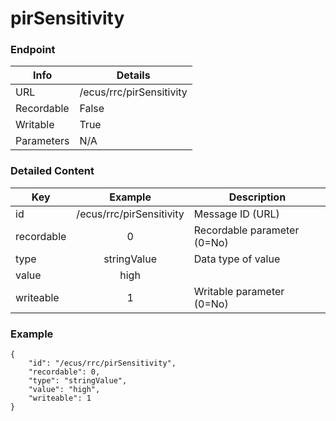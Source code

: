 # pirSensitivity



### Endpoint

| Info  | Details |
| ------------- | ------------- |
| URL   | /ecus/rrc/pirSensitivity   |
| Recordable   | False   |
| Writable   | True   |
| Parameters  | N/A |

### Detailed Content

|  Key  | Example | Description |
| ------------- | :------: | ------------------------------ |
|  id | /ecus/rrc/pirSensitivity | Message ID (URL) |
|  recordable | 0 | Recordable parameter (0=No) |
|  type | stringValue | Data type of value |
|  value | high |  |
|  writeable | 1 | Writable parameter (0=No) |



### Example
```
{
    "id": "/ecus/rrc/pirSensitivity",
    "recordable": 0,
    "type": "stringValue",
    "value": "high",
    "writeable": 1
}
```
